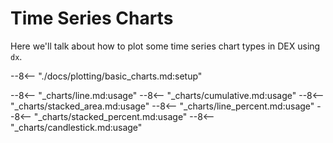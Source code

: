 # Time Series Charts

Here we'll talk about how to plot some time series chart types in DEX using `dx`.

--8<-- "./docs/plotting/basic_charts.md:setup"

--8<-- "_charts/line.md:usage"
--8<-- "_charts/cumulative.md:usage"
--8<-- "_charts/stacked_area.md:usage"
--8<-- "_charts/line_percent.md:usage"
--8<-- "_charts/stacked_percent.md:usage"
--8<-- "_charts/candlestick.md:usage"
